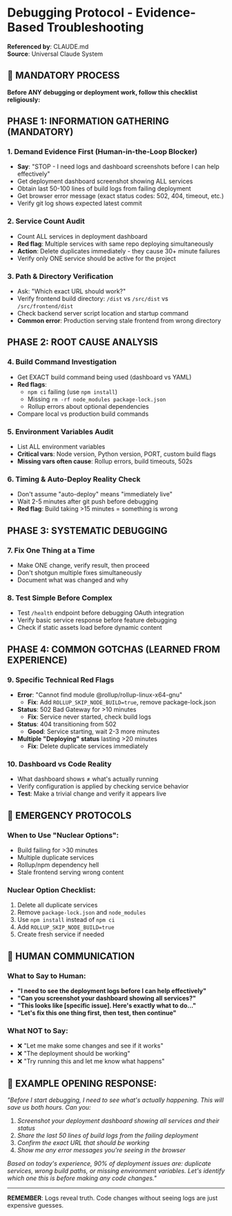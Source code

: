 # Debugging Protocol - Evidence-Based Troubleshooting
**Referenced by**: CLAUDE.md  
**Source**: Universal Claude System

## 🚨 MANDATORY PROCESS
**Before ANY debugging or deployment work, follow this checklist religiously:**

## PHASE 1: INFORMATION GATHERING (MANDATORY)

### **1. Demand Evidence First (Human-in-the-Loop Blocker)**
- **Say**: "STOP - I need logs and dashboard screenshots before I can help effectively"
- Get deployment dashboard screenshot showing ALL services
- Obtain last 50-100 lines of build logs from failing deployment
- Get browser error message (exact status codes: 502, 404, timeout, etc.)
- Verify git log shows expected latest commit

### **2. Service Count Audit**
- Count ALL services in deployment dashboard
- **Red flag**: Multiple services with same repo deploying simultaneously
- **Action**: Delete duplicates immediately - they cause 30+ minute failures
- Verify only ONE service should be active for the project

### **3. Path & Directory Verification**
- Ask: "Which exact URL should work?"
- Verify frontend build directory: `/dist` vs `/src/dist` vs `/src/frontend/dist`
- Check backend server script location and startup command
- **Common error**: Production serving stale frontend from wrong directory

## PHASE 2: ROOT CAUSE ANALYSIS

### **4. Build Command Investigation**
- Get EXACT build command being used (dashboard vs YAML)
- **Red flags**:
  - `npm ci` failing (use `npm install`)
  - Missing `rm -rf node_modules package-lock.json`
  - Rollup errors about optional dependencies
- Compare local vs production build commands

### **5. Environment Variables Audit**
- List ALL environment variables
- **Critical vars**: Node version, Python version, PORT, custom build flags
- **Missing vars often cause**: Rollup errors, build timeouts, 502s

### **6. Timing & Auto-Deploy Reality Check**
- Don't assume "auto-deploy" means "immediately live"
- Wait 2-5 minutes after git push before debugging
- **Red flag**: Build taking >15 minutes = something is wrong

## PHASE 3: SYSTEMATIC DEBUGGING

### **7. Fix One Thing at a Time**
- Make ONE change, verify result, then proceed
- Don't shotgun multiple fixes simultaneously
- Document what was changed and why

### **8. Test Simple Before Complex**
- Test `/health` endpoint before debugging OAuth integration
- Verify basic service response before feature debugging
- Check if static assets load before dynamic content

## PHASE 4: COMMON GOTCHAS (LEARNED FROM EXPERIENCE)

### **9. Specific Technical Red Flags**
- **Error**: "Cannot find module @rollup/rollup-linux-x64-gnu"
  - **Fix**: Add `ROLLUP_SKIP_NODE_BUILD=true`, remove package-lock.json
- **Status**: 502 Bad Gateway for >10 minutes
  - **Fix**: Service never started, check build logs
- **Status**: 404 transitioning from 502
  - **Good**: Service starting, wait 2-3 more minutes
- **Multiple "Deploying" status** lasting >20 minutes
  - **Fix**: Delete duplicate services immediately

### **10. Dashboard vs Code Reality**
- What dashboard shows ≠ what's actually running
- Verify configuration is applied by checking service behavior
- **Test**: Make a trivial change and verify it appears live

## 🚨 EMERGENCY PROTOCOLS

### **When to Use "Nuclear Options":**
- Build failing for >30 minutes
- Multiple duplicate services
- Rollup/npm dependency hell
- Stale frontend serving wrong content

### **Nuclear Option Checklist:**
1. Delete all duplicate services
2. Remove `package-lock.json` and `node_modules`
3. Use `npm install` instead of `npm ci`
4. Add `ROLLUP_SKIP_NODE_BUILD=true`
5. Create fresh service if needed

## 💬 HUMAN COMMUNICATION

### **What to Say to Human:**
- **"I need to see the deployment logs before I can help effectively"**
- **"Can you screenshot your dashboard showing all services?"**
- **"This looks like [specific issue]. Here's exactly what to do..."**
- **"Let's fix this one thing first, then test, then continue"**

### **What NOT to Say:**
- ❌ "Let me make some changes and see if it works"
- ❌ "The deployment should be working"
- ❌ "Try running this and let me know what happens"

## 📝 EXAMPLE OPENING RESPONSE:
*"Before I start debugging, I need to see what's actually happening. This will save us both hours. Can you:*
1. *Screenshot your deployment dashboard showing all services and their status*
2. *Share the last 50 lines of build logs from the failing deployment*
3. *Confirm the exact URL that should be working*
4. *Show me any error messages you're seeing in the browser*

*Based on today's experience, 90% of deployment issues are: duplicate services, wrong build paths, or missing environment variables. Let's identify which one this is before making any code changes."*

---

**REMEMBER**: Logs reveal truth. Code changes without seeing logs are just expensive guesses.